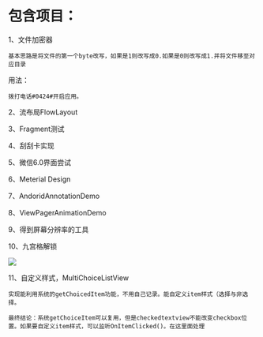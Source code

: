 # 包含项目：

1、文件加密器

    基本思路是将文件的第一个byte改写，如果是1则改写成0.如果是0则改写成1.并将文件移至对应目录 
用法：

    拨打电话#0424#开启应用。

2、流布局FlowLayout

3、Fragment测试

4、刮刮卡实现

5、微信6.0界面尝试

6、Meterial Design

7、AndoridAnnotationDemo

8、ViewPagerAnimationDemo

9、得到屏幕分辨率的工具

10、九宫格解锁

![](https://raw.github.com/huhuang03/AndroidDemos/master/images/unlock_screen.gif)

11、自定义样式，MultiChoiceListView

    实现能利用系统的getChoicedItem功能，不用自己记录。能自定义item样式（选择与非选择。

    最终结论：系统getChoiceItem可以复用，但是checkedtextview不能改变checkbox位置。如果要自定义item样式，可以监听OnItemClicked()。在这里面处理
